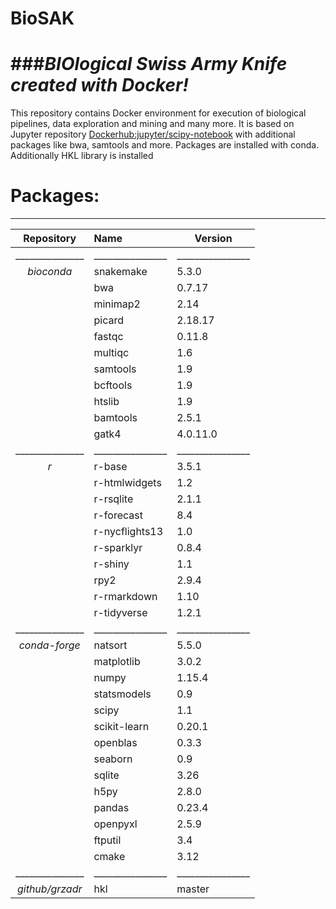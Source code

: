 # BioSAK
###_BIOlogical Swiss Army Knife created with Docker!_
==================================================

This repository contains Docker environment for execution of biological
pipelines, data exploration and mining and many more. It is based on Jupyter
repository [Dockerhub:jupyter/scipy-notebook](https://hub.docker.com/r/jupyter/scipy-notebook/)
with additional packages like bwa, samtools and more. Packages are installed with conda.
Additionally HKL library is installed

# Packages:
---
| Repository    |      Name        | Version          |
|:-------------:|:-----------------|------------------|
| _______________ | ________________ | ________________ |
| _bioconda_    | snakemake        | 5.3.0 |
|               | bwa              | 0.7.17 |
|               | minimap2         | 2.14 |
|               | picard           | 2.18.17 |
|               | fastqc           | 0.11.8 |
|               | multiqc          | 1.6  |
|               | samtools         | 1.9 |
|               | bcftools         | 1.9 |
|               | htslib           | 1.9 |
|               | bamtools         | 2.5.1 |
|               | gatk4            | 4.0.11.0 |
| _______________ | ________________ | ________________ |
|  *r*          | r-base           | 3.5.1 |
|               | r-htmlwidgets    | 1.2 |
|               | r-rsqlite        | 2.1.1 |
|               | r-forecast       | 8.4 |
|               | r-nycflights13   | 1.0 |
|               | r-sparklyr       | 0.8.4 |
|               | r-shiny          | 1.1 |
|               | rpy2             |2.9.4 |
|               | r-rmarkdown      | 1.10 |
|               | r-tidyverse      | 1.2.1  |
| _______________ | ________________ | ________________ |
| *conda-forge* | natsort          | 5.5.0  |
|               | matplotlib       | 3.0.2  |
|               | numpy            | 1.15.4  |
|               | statsmodels      | 0.9 |
|               | scipy            | 1.1 |
|               | scikit-learn     | 0.20.1 |
|               | openblas         | 0.3.3 |
|               | seaborn          | 0.9 |
|               | sqlite           | 3.26 |
|               | h5py             | 2.8.0 |
|               | pandas           | 0.23.4 |
|               | openpyxl         | 2.5.9 |
|               | ftputil          | 3.4 |
|               | cmake            | 3.12 |
| _______________ | ________________ | ________________ |
| _github/grzadr_ | hkl              | master   |
